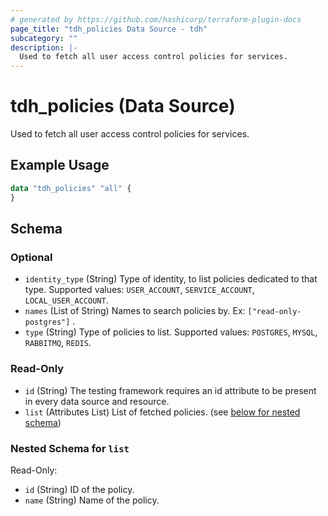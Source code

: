 ```yaml
---
# generated by https://github.com/hashicorp/terraform-plugin-docs
page_title: "tdh_policies Data Source - tdh"
subcategory: ""
description: |-
  Used to fetch all user access control policies for services.
---
```


# tdh_policies (Data Source)

Used to fetch all user access control policies for services.

## Example Usage

```terraform
data "tdh_policies" "all" {
}
```

<!-- schema generated by tfplugindocs -->
## Schema

### Optional

- `identity_type` (String) Type of identity, to list policies dedicated to that type. Supported values: `USER_ACCOUNT`, `SERVICE_ACCOUNT`, `LOCAL_USER_ACCOUNT`.
- `names` (List of String) Names to search policies by. Ex: `["read-only-postgres"]` .
- `type` (String) Type of policies to list. Supported values: `POSTGRES`, `MYSQL`, `RABBITMQ`, `REDIS`.

### Read-Only

- `id` (String) The testing framework requires an id attribute to be present in every data source and resource.
- `list` (Attributes List) List of fetched policies. (see [below for nested schema](#nestedatt--list))

<a id="nestedatt--list"></a>
### Nested Schema for `list`

Read-Only:

- `id` (String) ID of the policy.
- `name` (String) Name of the policy.


